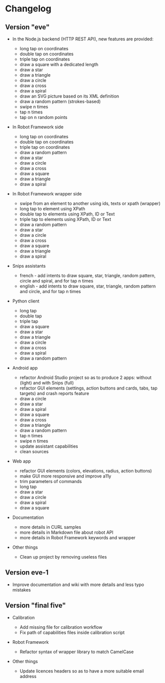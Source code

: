 # Changelog


## Version "eve"

* In the Node.js backend (HTTP REST API), new features are provided:
	* long tap on coordinates
	* double tap on coordinates
	* triple tap on coordinates
	* draw a square with a dedicated length
	* draw a star
	* draw a triangle
	* draw a circle
	* draw a cross
	* draw a spiral
	* draw an SVG picture based on its XML definition
	* draw a random pattern (strokes-based)
	* swipe n times
	* tap n times
	* tap on n random points

* In Robot Framework side
	* long tap on coordinates
	* double tap on coordinates
	* triple tap on coordinates
	* draw a random pattern
	* draw a star
	* draw a circle
	* draw a cross
	* draw a square
	* draw a triangle
	* draw a spiral

* In Robot Framework wrapper side	
	* swipe from an element to another using ids, texts or xpath (wrapper)
	* long tap to element using XPath
	* double tap to elements using XPath, ID or Text
	* triple tap to elements using XPath, ID or Text
	* draw a random pattern
	* draw a star
	* draw a circle
	* draw a cross
	* draw a square
	* draw a triangle
	* draw a spiral

* Snips assistants
	* french - add intents to draw square, star, triangle, random pattern, circle and spiral, and for tap n times
	* english - add intents to draw square, star, triangle, random pattern and circle, and for tap n times

* Python client
	* long tap
	* double tap
	* triple tap
	* draw a square
	* draw a star
	* draw a triangle
	* draw a circle
	* draw a cross
	* draw a spiral
	* draw a random pattern

* Android app
	* refactor Android Studio project so as to produce 2 apps: without (light) and with Snips (full)
	* refactor GUI elements (settings, action buttons and cards, tabs, tap targets) and crash reports feature
	* draw a circle
	* draw a star
	* draw a spiral
	* draw a square
	* draw a cross
	* draw a triangle
	* draw a random pattern
	* tap n times
	* swipe n times
	* update assistant capabilities
	* clean sources

* Web app
	* refactor GUI elements (colors, elevations, radius, action buttons)
	* make GUI more responsive and improve a11y
	* trim parameters of commands
	* long tap
	* draw a star
	* draw a circle
	* draw a spiral
	* draw a square

* Documentation
	* more details in CURL samples
	* more details in Markdown file about robot API
	* more details in Robot Framework keywords and wrapper

* Other things
	* Clean up project by removing useless files

## Version eve-1

* Improve documentation and wiki with more details and less typo mistakes

## Version "final five"

* Calibration
	* Add missing file for calibration workflow
	* Fix path of capabilities files inside calibration script

* Robot Framework
	* Refactor syntax of wrapper library to match CamelCase

* Other things
	* Update licences headers so as to have a more suitable email address


